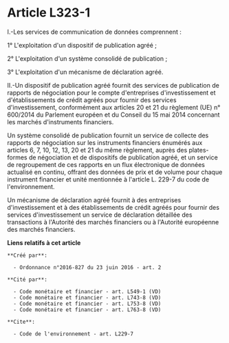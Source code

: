 # Article L323-1

I.-Les services de communication de données comprennent : 

1° L'exploitation d'un dispositif de publication agréé ; 

2° L'exploitation d'un système consolidé de publication ; 

3° L'exploitation d'un mécanisme de déclaration agréé. 

II.-Un dispositif de publication agréé fournit des services de publication de rapports de négociation pour le compte
d'entreprises d'investissement et d'établissements de crédit agréés pour fournir des services d'investissement, conformément
aux articles 20 et 21 du règlement (UE) n° 600/2014 du Parlement européen et du Conseil du 15 mai 2014 concernant les marchés
d'instruments financiers. 

Un système consolidé de publication fournit un service de collecte des rapports de négociation sur les instruments financiers
énumérés aux articles 6, 7, 10, 12, 13, 20 et 21 du même règlement, auprès des plates-formes de négociation et de dispositifs
de publication agréé, et un service de regroupement de ces rapports en un flux électronique de données actualisé en continu,
offrant des données de prix et de volume pour chaque instrument financier et unité mentionnée à l'article L. 229-7 du code de
l'environnement. 

Un mécanisme de déclaration agréé fournit à des entreprises d'investissement et à des établissements de crédit agréés pour
fournir des services d'investissement un service de déclaration détaillée des transactions à l'Autorité des marchés
financiers ou à l'Autorité européenne des marchés financiers.

**Liens relatifs à cet article**

	**Créé par**:

	  - Ordonnance n°2016-827 du 23 juin 2016 - art. 2

	**Cité par**:

	  - Code monétaire et financier - art. L549-1 (VD)
	  - Code monétaire et financier - art. L743-8 (VD)
	  - Code monétaire et financier - art. L753-8 (VD)
	  - Code monétaire et financier - art. L763-8 (VD)

	**Cite**:

	  - Code de l'environnement - art. L229-7
